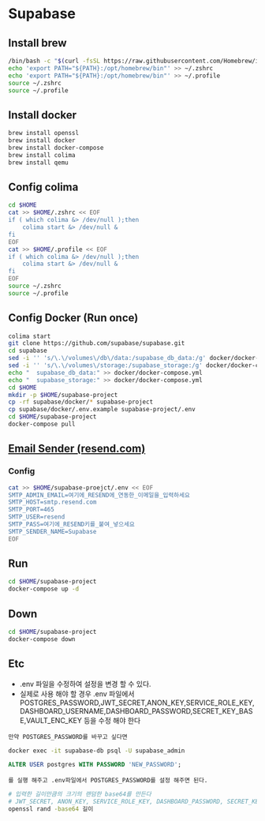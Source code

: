 # Supabase
## Install brew
```bash
/bin/bash -c "$(curl -fsSL https://raw.githubusercontent.com/Homebrew/install/HEAD/install.sh)"
echo 'export PATH="${PATH}:/opt/homebrew/bin"' >> ~/.zshrc
echo 'export PATH="${PATH}:/opt/homebrew/bin"' >> ~/.profile
source ~/.zshrc
source ~/.profile
```
## Install docker
```bash
brew install openssl
brew install docker
brew install docker-compose
brew install colima
brew install qemu
```
## Config colima
```bash
cd $HOME
cat >> $HOME/.zshrc << EOF
if ( which colima &> /dev/null );then
    colima start &> /dev/null &
fi
EOF
cat >> $HOME/.profile << EOF
if ( which colima &> /dev/null );then
    colima start &> /dev/null &
fi
EOF
source ~/.zshrc
source ~/.profile
```
## Config Docker (Run once)
```bash
colima start
git clone https://github.com/supabase/supabase.git
cd supabase
sed -i '' 's/\.\/volumes\/db\/data:/supabase_db_data:/g' docker/docker-compose.yml
sed -i '' 's/\.\/volumes\/storage:/supabase_storage:/g' docker/docker-compose.yml
echo "  supabase_db_data:" >> docker/docker-compose.yml
echo "  supabase_storage:" >> docker/docker-compose.yml
cd $HOME
mkdir -p $HOME/supabase-project
cp -rf supabase/docker/* supabase-project
cp supabase/docker/.env.example supabase-project/.env
cd $HOME/supabase-project
docker-compose pull
```
## [Email Sender (resend.com)](https://resend.com)
### Config
```bash
cat >> $HOME/supabase-proejct/.env << EOF
SMTP_ADMIN_EMAIL=여기에_RESEND에_연동한_이메일을_입력하세요
SMTP_HOST=smtp.resend.com
SMTP_PORT=465
SMTP_USER=resend
SMTP_PASS=여기에_RESEND키를_붙여_넣으세요
SMTP_SENDER_NAME=Supabase
EOF
```
## Run
```bash
cd $HOME/supabase-project
docker-compose up -d
```
## Down
```bash
cd $HOME/supabase-project
docker-compose down
```
## Etc
- .env 파일을 수정하여 설정을 변경 할 수 있다.
- 실제로 사용 해야 할 경우 .env 파일에서 POSTGRES_PASSWORD,JWT_SECRET,ANON_KEY,SERVICE_ROLE_KEY,DASHBOARD_USERNAME,DASHBOARD_PASSWORD,SECRET_KEY_BASE,VAULT_ENC_KEY 등을 수정 해야 한다
```
만약 POSTGRES_PASSWORD를 바꾸고 싶다면
```
```bash
docker exec -it supabase-db psql -U supabase_admin
```
```sql
ALTER USER postgres WITH PASSWORD 'NEW_PASSWORD';
```
```
를 실행 해주고 .env파일에서 POSTGRES_PASSWORD를 설정 해주면 된다.
```
```bash
# 입력한 길이만큼의 크기의 랜덤한 base64를 만든다
# JWT_SECRET, ANON_KEY, SERVICE_ROLE_KEY, DASHBOARD_PASSWORD, SECRET_KEY_BASE, VAULT_ENC_KEY 등에 사용 가능
openssl rand -base64 길이
```